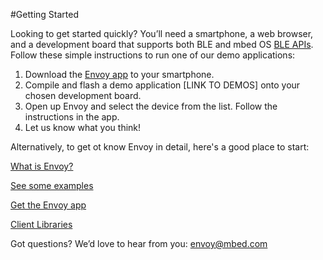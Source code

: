 #Getting Started

Looking to get started quickly? You’ll need a smartphone, a web browser, and a development board that supports both BLE and mbed OS [BLE APIs](http://docs.mbed.org/docs/ble-intros/en/latest/). Follow these simple instructions to run one of our demo applications:

1. Download the [Envoy app](faqs.md#how-do-i-get-the-envoy-app) to your smartphone.
2. Compile and flash a demo application [LINK TO DEMOS] onto your chosen development board.
3. Open up Envoy and select the device from the list. Follow the instructions in the app.
4. Let us know what you think!


Alternatively, to get ot know Envoy in detail, here's a good place to start:

[What is Envoy?](what_is_envoy)

[See some examples](use_cases)

[Get the Envoy app](faqs.md#how-do-i-get-the-envoy-app)

[Client Libraries](faqs.md#how-do-i-use-envoy-with-mbed-os)


Got questions? We’d love to hear from you: [envoy@mbed.com](mailto:envoy@mbed.com)